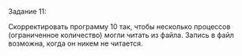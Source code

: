 Задание 11:

Скорректировать программу 10 так, чтобы несколько процессов (ограниченное количество) могли читать из файла. Запись в файл возможна, когда он никем не читается.

